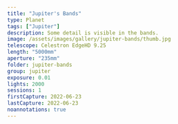 ```yaml
---
title: "Jupiter's Bands"
type: Planet
tags: ["Jupiter"]
description: Some detail is visible in the bands.
image: /assets/images/gallery/jupiter-bands/thumb.jpg
telescope: Celestron EdgeHD 9.25
length: "5000mm"
aperture: "235mm"
folder: jupiter-bands
group: jupiter
exposure: 0.01
lights: 2000
sessions: 1
firstCapture: 2022-06-23 
lastCapture: 2022-06-23
noannotations: true
---
```

